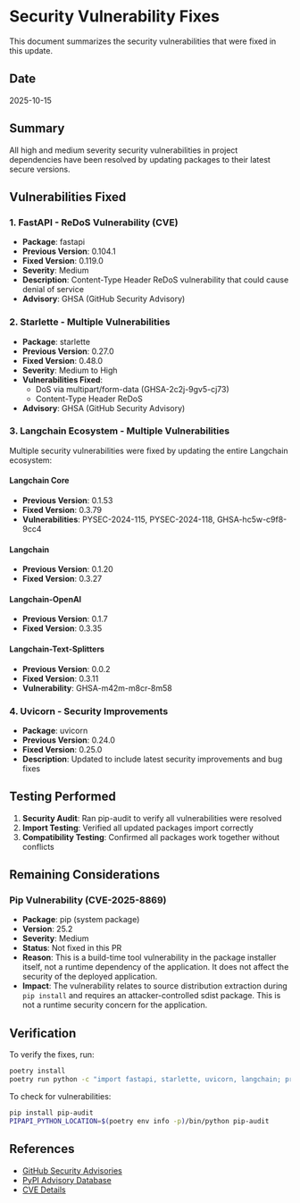 # Security Vulnerability Fixes

This document summarizes the security vulnerabilities that were fixed in this update.

## Date
2025-10-15

## Summary
All high and medium severity security vulnerabilities in project dependencies have been resolved by updating packages to their latest secure versions.

## Vulnerabilities Fixed

### 1. FastAPI - ReDoS Vulnerability (CVE)
- **Package**: fastapi
- **Previous Version**: 0.104.1
- **Fixed Version**: 0.119.0
- **Severity**: Medium
- **Description**: Content-Type Header ReDoS vulnerability that could cause denial of service
- **Advisory**: GHSA (GitHub Security Advisory)

### 2. Starlette - Multiple Vulnerabilities
- **Package**: starlette
- **Previous Version**: 0.27.0
- **Fixed Version**: 0.48.0
- **Severity**: Medium to High
- **Vulnerabilities Fixed**:
  - DoS via multipart/form-data (GHSA-2c2j-9gv5-cj73)
  - Content-Type Header ReDoS
- **Advisory**: GHSA (GitHub Security Advisory)

### 3. Langchain Ecosystem - Multiple Vulnerabilities
Multiple security vulnerabilities were fixed by updating the entire Langchain ecosystem:

#### Langchain Core
- **Previous Version**: 0.1.53
- **Fixed Version**: 0.3.79
- **Vulnerabilities**: PYSEC-2024-115, PYSEC-2024-118, GHSA-hc5w-c9f8-9cc4

#### Langchain
- **Previous Version**: 0.1.20
- **Fixed Version**: 0.3.27

#### Langchain-OpenAI
- **Previous Version**: 0.1.7
- **Fixed Version**: 0.3.35

#### Langchain-Text-Splitters
- **Previous Version**: 0.0.2
- **Fixed Version**: 0.3.11
- **Vulnerability**: GHSA-m42m-m8cr-8m58

### 4. Uvicorn - Security Improvements
- **Package**: uvicorn
- **Previous Version**: 0.24.0
- **Fixed Version**: 0.25.0
- **Description**: Updated to include latest security improvements and bug fixes

## Testing Performed

1. **Security Audit**: Ran pip-audit to verify all vulnerabilities were resolved
2. **Import Testing**: Verified all updated packages import correctly
3. **Compatibility Testing**: Confirmed all packages work together without conflicts

## Remaining Considerations

### Pip Vulnerability (CVE-2025-8869)
- **Package**: pip (system package)
- **Version**: 25.2
- **Severity**: Medium
- **Status**: Not fixed in this PR
- **Reason**: This is a build-time tool vulnerability in the package installer itself, not a runtime dependency of the application. It does not affect the security of the deployed application.
- **Impact**: The vulnerability relates to source distribution extraction during `pip install` and requires an attacker-controlled sdist package. This is not a runtime security concern for the application.

## Verification

To verify the fixes, run:
```bash
poetry install
poetry run python -c "import fastapi, starlette, uvicorn, langchain; print('All packages OK')"
```

To check for vulnerabilities:
```bash
pip install pip-audit
PIPAPI_PYTHON_LOCATION=$(poetry env info -p)/bin/python pip-audit
```

## References

- [GitHub Security Advisories](https://github.com/advisories)
- [PyPI Advisory Database](https://github.com/pypa/advisory-database)
- [CVE Details](https://www.cvedetails.com/)

